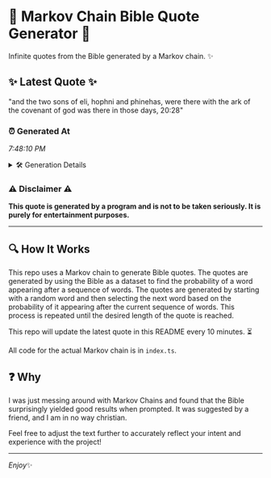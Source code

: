 # 📖 Markov Chain Bible Quote Generator 📖

Infinite quotes from the Bible generated by a Markov chain. ✨

## ✨ Latest Quote ✨
"and the two sons of eli, hophni and phinehas, were there with the ark of the covenant of god was there in those days, 20:28"

### ⏰ Generated At
*7:48:10 PM*

<details>
    <summary>🛠️ Generation Details</summary>
    <p>
        <strong>🌱 Seed:</strong> and<br>
        <strong>🔄 Iterations:</strong> 24<br>
        <strong>📜 Context History:</strong><br>[ and ]: the<br>[ and, the ]: two<br>[ and, the, two ]: sons<br>[ and, the, two, sons ]: of<br>[ and, the, two, sons, of ]: eli,<br>[ and, the, two, sons, of, eli, ]: hophni<br>[ the, two, sons, of, eli,, hophni ]: and<br>[ two, sons, of, eli,, hophni, and ]: phinehas,<br>[ sons, of, eli,, hophni, and, phinehas, ]: were<br>[ of, eli,, hophni, and, phinehas,, were ]: there<br>[ eli,, hophni, and, phinehas,, were, there ]: with<br>[ hophni, and, phinehas,, were, there, with ]: the<br>[ and, phinehas,, were, there, with, the ]: ark<br>[ phinehas,, were, there, with, the, ark ]: of<br>[ were, there, with, the, ark, of ]: the<br>[ there, with, the, ark, of, the ]: covenant<br>[ with, the, ark, of, the, covenant ]: of<br>[ the, ark, of, the, covenant, of ]: god<br>[ ark, of, the, covenant, of, god ]: was<br>[ of, the, covenant, of, god, was ]: there<br>[ the, covenant, of, god, was, there ]: in<br>[ covenant, of, god, was, there, in ]: those<br>[ of, god, was, there, in, those ]: days,<br>[ god, was, there, in, those, days, ]: 20:28<br>
    </p>
</details>

### ⚠️ Disclaimer ⚠️
**This quote is generated by a program and is not to be taken seriously. It is purely for entertainment purposes.**

---

## 🔍 How It Works

This repo uses a Markov chain to generate Bible quotes. The quotes are generated by using the Bible as a dataset to find the probability of a word appearing after a sequence of words. The quotes are generated by starting with a random word and then selecting the next word based on the probability of it appearing after the current sequence of words. This process is repeated until the desired length of the quote is reached.

This repo will update the latest quote in this README every 10 minutes. ⏳

All code for the actual Markov chain is in `index.ts`.

## ❓ Why

I was just messing around with Markov Chains and found that the Bible surprisingly yielded good results when prompted. 
It was suggested by a friend, and I am in no way christian.

Feel free to adjust the text further to accurately reflect your intent and experience with the project!

---

*Enjoy*✨
